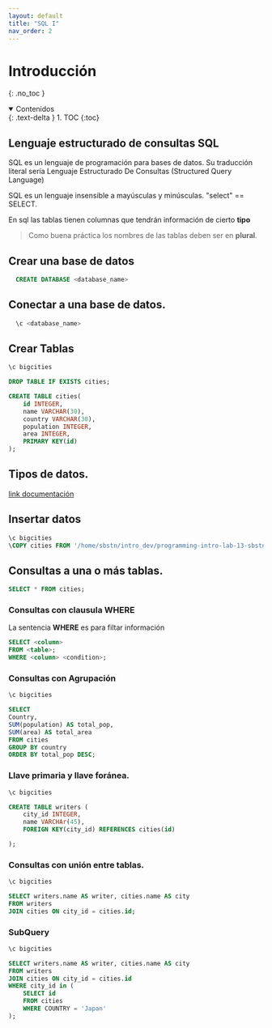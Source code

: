 ```yaml
---
layout: default
title: "SQL I"
nav_order: 2
---
```


# Introducción
{: .no_toc }

<details open markdown="block">
  <summary>
    Contenidos
  </summary>
  {: .text-delta }
1. TOC
{:toc}

</details>

## Lenguaje estructurado de consultas SQL

SQL es un lenguaje de programación para bases de datos. Su traducción literal sería Lenguaje Estructurado De Consultas (Structured Query Language)

SQL es un lenguaje insensible a mayúsculas y minúsculas. "select" == SELECT.

En sql las tablas tienen columnas que tendrán información de cierto **tipo**

>Como buena práctica los nombres de las tablas deben ser en **plural**.

## Crear una base de datos

```sql
  CREATE DATABASE <database_name>
```

## Conectar a una base de datos.

```sql
  \c <database_name>
```
## Crear Tablas

```sql
\c bigcities

DROP TABLE IF EXISTS cities;

CREATE TABLE cities(
    id INTEGER,
    name VARCHAR(30),
    country VARCHAR(30),
    population INTEGER,
    area INTEGER,
    PRIMARY KEY(id)
);
```

## Tipos de datos.

[link documentación](https://www.postgresql.org/docs/current/datatype.html])

## Insertar datos
```sql
\c bigcities
\COPY cities FROM '/home/sbstn/intro_dev/programming-intro-lab-13-sbstn-jmnz-1/data/ciudades.csv' csv HEADER;

```

## Consultas a una o más tablas.

```sql
SELECT * FROM cities;
```

### Consultas con clausula WHERE

La sentencia **WHERE** es para filtar información

```sql
SELECT <column>
FROM <table>;
WHERE <column> <condition>;
```

### Consultas con Agrupación

```sql
\c bigcities

SELECT
Country,
SUM(population) AS total_pop,
SUM(area) AS total_area
FROM cities
GROUP BY country 
ORDER BY total_pop DESC;
```

### Llave primaria y llave foránea.

```sql
\c bigcities

CREATE TABLE writers (
    city_id INTEGER,
    name VARCHAr(45),
    FOREIGN KEY(city_id) REFERENCES cities(id)

);
```

### Consultas con unión entre tablas.

```sql
\c bigcities

SELECT writers.name AS writer, cities.name AS city 
FROM writers
JOIN cities ON city_id = cities.id;
```

### SubQuery

```sql
\c bigcities

SELECT writers.name AS writer, cities.name AS city 
FROM writers
JOIN cities ON city_id = cities.id
WHERE city_id in (
    SELECT id
    FROM cities
    WHERE COUNTRY = 'Japan'
);
```
